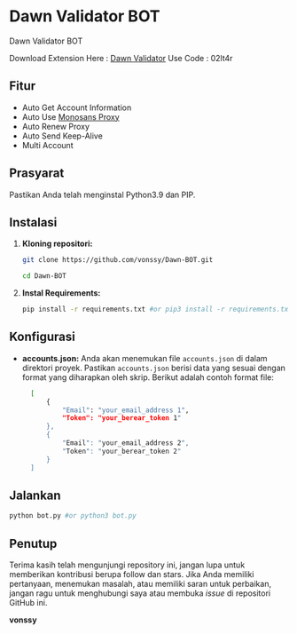 # Dawn Validator BOT
Dawn Validator BOT

Download Extension Here : [Dawn Validator](https://chromewebstore.google.com/detail/dawn-validator-chrome-ext/fpdkjdnhkakefebpekbdhillbhonfjjp?hl=en)
Use Code : 02lt4r

## Fitur

  - Auto Get Account Information
  - Auto Use [Monosans Proxy](https://raw.githubusercontent.com/monosans/proxy-list/main/proxies/all.txt)
  - Auto Renew Proxy
  - Auto Send Keep-Alive
  - Multi Account

## Prasyarat

Pastikan Anda telah menginstal Python3.9 dan PIP.

## Instalasi

1. **Kloning repositori:**
   ```bash
   git clone https://github.com/vonssy/Dawn-BOT.git
   ```
   ```bash
   cd Dawn-BOT
   ```

2. **Instal Requirements:**
   ```bash
   pip install -r requirements.txt #or pip3 install -r requirements.txt
   ```

## Konfigurasi

- **accounts.json:** Anda akan menemukan file `accounts.json` di dalam direktori proyek. Pastikan `accounts.json` berisi data yang sesuai dengan format yang diharapkan oleh skrip. Berikut adalah contoh format file:

  ```bash
    [
        {
            "Email": "your_email_address 1",
            "Token": "your_berear_token 1"
        },
        {
            "Email": "your_email_address 2",
            "Token": "your_berear_token 2"
        }
    ]
  ```

## Jalankan

```bash
python bot.py #or python3 bot.py
```

## Penutup

Terima kasih telah mengunjungi repository ini, jangan lupa untuk memberikan kontribusi berupa follow dan stars.
Jika Anda memiliki pertanyaan, menemukan masalah, atau memiliki saran untuk perbaikan, jangan ragu untuk menghubungi saya atau membuka *issue* di repositori GitHub ini.

**vonssy**
